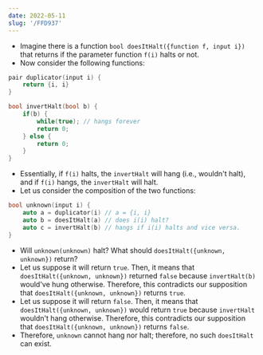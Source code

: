 ```yaml
---
date: 2022-05-11
slug: '/FFD937'
---
```


- Imagine there is a function `bool doesItHalt({function f, input i})` that returns if the parameter function `f(i)` halts or not.
- Now consider the following functions:

```cpp
pair duplicator(input i) {
    return {i, i}
}

bool invertHalt(bool b) {
    if(b) {
        while(true); // hangs forever
        return 0;
    } else {
        return 0;
    }
}
```

- Essentially, if `f(i)` halts, the `invertHalt` will hang (i.e., wouldn't halt), and if `f(i)` hangs, the `invertHalt` will halt.
- Let us consider the composition of the two functions:

```cpp
bool unknown(input i) {
    auto a = duplicator(i) // a = {i, i}
    auto b = doesItHalt(a) // does i(i) halt?
    auto c = invertHalt(b) // hangs if i(i) halts and vice versa.
}
```

- Will `unknown(unknown)` halt? What should `doesItHalt({unknown, unknown})` return?
- Let us suppose it will return `true`. Then, it means that `doesItHalt({unknown, unknown})` returned `false` because `invertHalt(b)` would've hung otherwise. Therefore, this contradicts our supposition that `doesItHalt({unknown, unknown})` returns `true`.
- Let us suppose it will return `false`. Then, it means that `doesItHalt({unknown, unknown})` would return `true` because `invertHalt` wouldn't hang otherwise. Therefore, this contradicts our supposition that `doesItHalt({unknown, unknown})` returns `false`.
- Therefore, `unknown` cannot hang nor halt; therefore, no such `doesItHalt` can exist.
